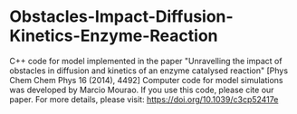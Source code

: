 # Obstacles-Impact-Diffusion-Kinetics-Enzyme-Reaction
C++ code for model implemented in the paper "Unravelling the impact of obstacles in diffusion and kinetics of an enzyme catalysed reaction" [Phys Chem Chem Phys 16 (2014), 4492]
Computer code for model simulations was developed by Marcio Mourao.  If you use this code, please cite our paper.  For more details, please visit: https://doi.org/10.1039/c3cp52417e

